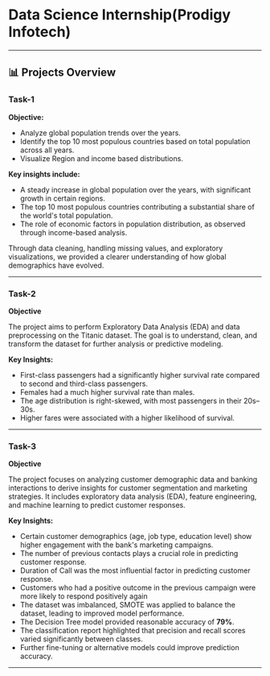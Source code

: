 # Data Science Internship(Prodigy Infotech) 


---
## 📊 Projects Overview 

### Task-1

**Objective:**
- Analyze global population trends over the years.
- Identify the top 10 most populous countries based on total population across all years.
- Visualize Region and income based distributions.
  

**Key insights include:**

- A steady increase in global population over the years, with significant growth in certain regions.
- The top 10 most populous countries contributing a substantial share of the world's total population.
- The role of economic factors in population distribution, as observed through income-based analysis.


Through data cleaning, handling missing values, and exploratory visualizations, we provided a clearer understanding of how global demographics have evolved.


---
### Task-2 

**Objective**


The project aims to perform Exploratory Data Analysis (EDA) and data preprocessing on the Titanic dataset. The goal is to understand, clean, and transform the dataset for further analysis or predictive modeling.


**Key Insights:**

- First-class passengers had a significantly higher survival rate compared to second and third-class passengers.
- Females had a much higher survival rate than males.
- The age distribution is right-skewed, with most passengers in their 20s–30s.
- Higher fares were associated with a higher likelihood of survival.

---
### Task-3

**Objective**

The project focuses on analyzing customer demographic data and banking interactions to derive insights for customer segmentation and marketing strategies. It includes exploratory data analysis (EDA), feature engineering, and machine learning to predict customer responses.


**Key Insights:**

- Certain customer demographics (age, job type, education level) show higher engagement with the bank's marketing campaigns.
- The number of previous contacts plays a crucial role in predicting customer response.
- Duration of Call was the most influential factor in predicting customer response.
- Customers who had a positive outcome in the previous campaign were more likely to respond positively again
- The dataset was imbalanced, SMOTE was applied to balance the dataset, leading to improved model performance.
- The Decision Tree model provided reasonable accuracy of **79%**.
- The classification report highlighted that precision and recall scores varied significantly between classes.
- Further fine-tuning or alternative models could improve prediction accuracy.


---
